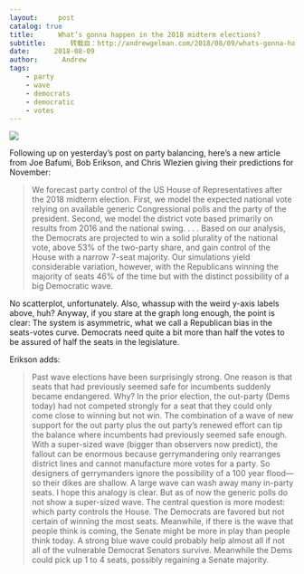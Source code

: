 ```yaml
---
layout:     post
catalog: true
title:      What’s gonna happen in the 2018 midterm elections?
subtitle:      转载自：http://andrewgelman.com/2018/08/09/whats-gonna-happen-2018-midterm-elections/
date:      2018-08-09
author:      Andrew
tags:
    - party
    - wave
    - democrats
    - democratic
    - votes
---
```





![](http://andrewgelman.com/wp-content/uploads/2018/08/Screen-Shot-2018-08-09-at-11.10.34-PM-1024x894.png)


Following up on yesterday’s post on party balancing, here’s a new article from Joe Bafumi, Bob Erikson, and Chris Wlezien giving their predictions for November:

> We forecast party control of the US House of Representatives after the 2018 midterm election. First, we model the expected national vote relying on available generic Congressional polls and the party of the president. Second, we model the district vote based primarily on results from 2016 and the national swing. . . . Based on our analysis, the Democrats are projected to win a solid plurality of the national vote, above 53% of the two-party share, and gain control of the House with a narrow 7-seat majority. Our simulations yield considerable variation, however, with the Republicans winning the majority of seats 46% of the time but with the distinct possibility of a big Democratic wave.

No scatterplot, unfortunately. Also, whassup with the weird y-axis labels above, huh? Anyway, if you stare at the graph long enough, the point is clear: The system is asymmetric, what we call a Republican bias in the seats-votes curve. Democrats need quite a bit more than half the votes to be assured of half the seats in the legislature.

Erikson adds:

> Past wave elections have been surprisingly strong. One reason is that seats that had previously seemed safe for incumbents suddenly became endangered. Why? In the prior election, the out-party (Dems today) had not competed strongly for a seat that they could only come close to winning but not win. The combination of a wave of new support for the out party plus the out party’s renewed effort can tip the balance where incumbents had previously seemed safe enough. 
With a super-sized wave (bigger than observers now predict), the fallout can be enormous because gerrymandering only rearranges district lines and cannot manufacture more votes for a party. So designers of gerrymanders ignore the possibility of a 100 year flood—so their dikes are shallow. A large wave can wash away many in-party seats. I hope this analogy is clear.
But as of now the generic polls do not show a super-sized wave. The central question is more modest: which party controls the House. The Democrats are favored but not certain of winning the most seats. 
Meanwhile, if there is the wave that people think is coming, the Senate might be more in play than people think today. A strong blue wave could probably help almost all if not all of the vulnerable Democrat Senators survive. Meanwhile the Dems could pick up 1 to 4 seats, possibly regaining a Senate majority.



